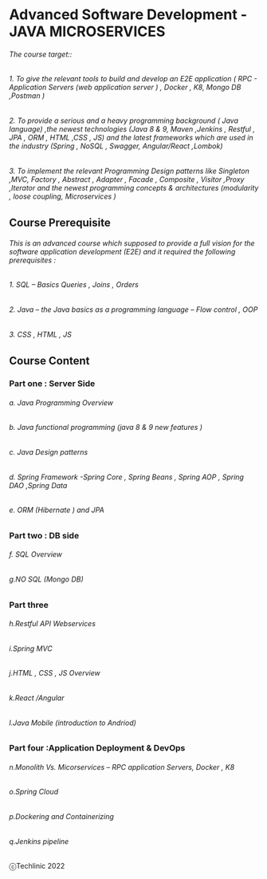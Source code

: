 # Advanced Software Development - JAVA MICROSERVICES

###### The course target:: 
######  1. To give the relevant tools to build and develop an E2E application ( RPC - Application Servers (web application server ) , Docker , K8, Mongo DB ,Postman )
######  2. To provide a serious and a heavy programming background ( Java language) ,the newest technologies (Java 8 & 9, Maven ,Jenkins , Restful , JPA , ORM , HTML ,CSS , JS) and the latest frameworks which are used in the industry (Spring , NoSQL , Swagger, Angular/React ,Lombok)
######  3. To implement the relevant Programming Design patterns like Singleton ,MVC, Factory , Abstract , Adapter , Facade , Composite , Visitor ,Proxy ,Iterator and the newest programming concepts & architectures (modularity , loose coupling, Microservices )


## Course Prerequisite
###### This is an advanced course which supposed to provide a full vision for the software application development (E2E) and it required the following prerequisites :
###### 1. SQL – Basics Queries , Joins , Orders
###### 2. Java – the Java basics as a programming language – Flow control , OOP
###### 3. CSS , HTML , JS

## Course Content
### Part one : Server Side
###### a. Java Programming Overview
###### b. Java functional programming (java 8 & 9 new features )
###### c. Java Design patterns
###### d. Spring Framework -Spring Core , Spring Beans , Spring AOP , Spring DAO ,Spring Data
###### e. ORM (Hibernate ) and JPA


### Part two : DB side
###### f. SQL Overview
###### g.NO SQL (Mongo DB)

### Part three
###### h.Restful API Webservices 
###### i.Spring MVC
###### j.HTML , CSS , JS Overview
###### k.React /Angular
###### l.Java Mobile (introduction to Andriod)

### Part four :Application Deployment & DevOps
###### n.Monolith Vs. Micorservices – RPC application Servers, Docker , K8
###### o.Spring Cloud
###### p.Dockering and Containerizing
###### q.Jenkins pipeline





ⓒTechlinic 2022
